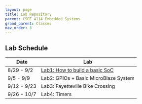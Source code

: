 ```yaml
---
layout: page
title: Lab Repository
parent: CSCE 4114 Embedded Systems
grand_parent: Classes
nav_order: 3
---
```


## Lab Schedule 

| Date        | Lab                            |
| ----------- | ------------------------------ |
| 8/29 - 9/2  | [Lab1: How to build a basic SoC](./labs/lab1.md) |
| 9/5  - 9/9  | Lab2: GPIOs + Basic MicroBlaze System |
| 9/12 - 9/23 | Lab3: Fayetteville Bike Crossing |
| 9/26 - 10/7 | Lab4: Timers |